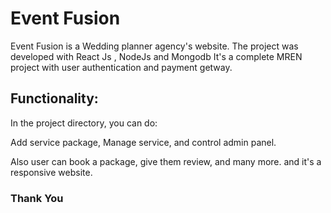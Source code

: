 # Event Fusion

Event Fusion is a Wedding planner agency's website.
The project was developed with React Js , NodeJs and Mongodb
It's a complete MREN project with user authentication and payment getway.


## Functionality:

In the project directory, you can do:

Add service package, Manage service, and control admin panel.

Also user can book a package, give them review, and many more.
 and it's a responsive website.
### Thank You

